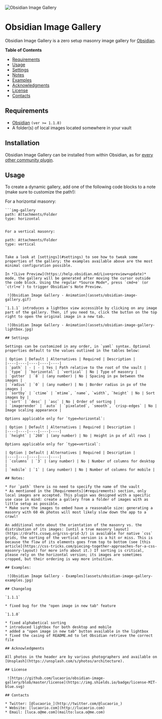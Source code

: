 ![Obsidian Image Gallery](assets/obsidian-image-gallery-header.jpg)

# Obsidian Image Gallery

Obsidian Image Gallery is a zero setup masonry image gallery for [Obsidian](https://obsidian.md/).

**Table of Contents**

- [Requirements](#requirements)
- [Usage](#usage)
- [Settings](#settings)
- [Notes](#notes)
- [Examples](#examples)
- [Acknowledgments](#acknowledgments)
- [License](#license)
- [Contacts](#contacts)

## Requirements

- [Obsidian](https://obsidian.md/) `(ver >= 1.1.8)`
- A folder(s) of local images located somewhere in your vault

## Installation

Obsidian Image Gallery can be installed from within Obsidian, as for [every other community plugin](https://help.obsidian.md/Advanced+topics/Community+plugins#Discover+and+install+community+plugins).

## Usage

To create a dynamic gallery, add one of the following code blocks to a note (make sure to customize the path!):

For a horizontal masonry:

````
```img-gallery
path: Attachments/Folder
type: horizontal
````

```

For a vertical masonry:
```

```img-gallery
path: Attachments/Folder
type: vertical
```

```

Take a look at [settings](#settings) to see how to tweak some properties of the gallery; the examples available above are the most minimal configuration possible.

In *[Live Preview](https://help.obsidian.md/Live+preview+update)* mode, the gallery will be generated after moving the cursor outside the code block. Using the regular *Source Mode*, press `cmd+e` (or `ctrl+e`) to trigger Obsidian's Note Preview.

 ![Obsidian Image Gallery - Animation](assets/obsidian-image-gallery.gif)

`1.1.1` introduces a lightbox view accessible by clicking on any image part of the gallery. Then, if you need to, click the button on the top right to open the original image in a new tab.

 ![Obsidian Image Gallery - Animation](assets/obsidian-image-gallery-lightbox.jpg)

## Settings

Settings can be customized in any order, in `yaml` syntax. Optional properties default to the values outlined in the tables below:

| Option | Default | Alternatives | Required | Description |
|----|----|----|----|----|
| `path` | - | - | Yes | Path relative to the root of the vault |
| `type` | `horizontal` | `vertical` | No | Type of masonry |
| `gutter` | `8` | (any number) | No | Spacing in px between the images |
| `radius` | `0` | (any number) | No | Border radius in px of the images |
| `sortby` | `ctime` | `mtime`, `name`, `width`, `height` | No | Sort images by |
| `sort` | `desc` | `asc` | No | Order of sorting |
| `imagerender` | `auto` | `pixelated`, `smooth`, `crisp-edges` | No | Image scaling appearance |

Options applicable only for `type=horizontal`:

| Option | Default | Alternatives | Required | Description |
|----|----|----|----|----|
| `height` | `260` | (any number) | No | Height in px of all rows |

Options applicable only for `type=vertical`:

| Option | Default | Alternatives | Required | Description |
|----|----|----|----|----|
| `columns` | `3` | (any number) | No | Number of columns for desktop |
| `mobile` | `1` | (any number) | No | Number of columns for mobile |

## Notes:

* For `path` there is no need to specify the name of the vault
* As mentioned in the [Requirements](#requirements) section, only local images are accepted. This plugin was designed with a specific use case in mind: create a gallery from a folder of images with as little setup as possible.
* Make sure the images to embed have a reasonable size: generating a masonry with 60 4k photos will most likely slow down the app to a crawl!

An additional note about the orientation of the masonry vs. the distribution of its images: [until a true masonry layout](https://drafts.csswg.org/css-grid-3/) is available for native `css` grids, the sorting of the vertical version is a hit or miss. This is because the flow of its elements goes from top to bottom (see [this article](https://css-tricks.com/piecing-together-approaches-for-a-css-masonry-layout) for more info about it.) If sorting is critical, please rely on the horizontal version; its images are sometimes cropped, but their ordering is way more intuitive.

## Examples:

 ![Obsidian Image Gallery - Examples](assets/obsidian-image-gallery-examples.jpg)

## Changelog

`1.1.1`

* fixed bug for the "open image in new tab" feature

`1.1.0`

* fixed alphabetical sorting
* introduced lightbox for both desktop and mobile
* added a "open image in new tab" button available in the lightbox
* fixed the casing of README.md to let Obsidian retrieve the correct file

## Acknowledgments

All photos in the header are by various photographers and available on [Unsplash](https://unsplash.com/s/photos/architecture).

## License

 ![https://github.com/lucaorio/obsidian-image-gallery/blob/master/license](https://img.shields.io/badge/license-MIT-blue.svg)

## Contacts

* Twitter: [@lucaorio_](http://twitter.com/@lucaorio_)
* Website: [lucaorio.com](http://lucaorio.com)
* Email: [luca.o@me.com](mailto:luca.o@me.com)
```
